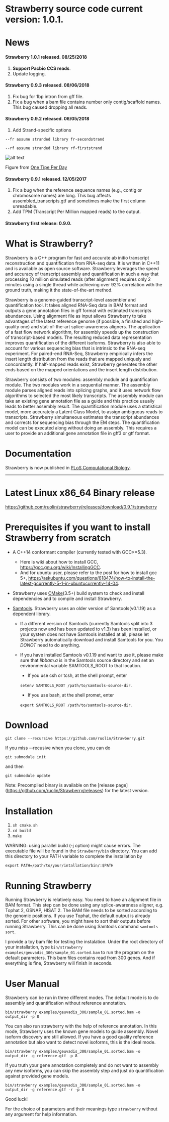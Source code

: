 Strawberry source code current version: 1.0.1. 
==================

News
==================
#### Strawberry 1.0.1 released. 08/25/2018
1. **Support Pacbio CCS reads**.
2. Update logging. 

#### Strawberry 0.9.3 released. 08/06/2018
1. Fix bug for 1bp intron from gff file. 
2. Fix a bug when a bam file contains number only contig/scaffold names. This bug caused dropping all reads.  

#### Strawberry 0.9.2 released. 06/05/2018
1. Add Strand-specific options

`--fr assume stranded library fr-secondstrand`

`--rf assume stranded library rf-firststrand`

![alt text](http://4.bp.blogspot.com/-Ocn91gy9E5M/UBc1emNFh9I/AAAAAAAAAVY/E6vmshsdeZ4/s1600/Project+log+(BU_HD)+(1).pngg)

Figure from [One Tipe Per Day](http://onetipperday.sterding.com/2012/07/how-to-tell-which-library-type-to-use.html)

#### Strawberry 0.9.1 released. 12/05/2017
1. Fix a bug when the reference sequence names (e.g., contig or chromosome names) are long. This bug affects assembled_transcripts.gtf and sometimes make the first column unreadable. 
2. Add TPM (Transcript Per Million mapped reads) to the output. 

#### Strawberry first release: 0.9.0.

What is Strawberry?
==================
Strawberry is a C++ program for fast and accurate ab initio transcript reconstruction and quantification from RNA-seq data. It is written in C++11 and is available as open source software. Strawberry leverages the speed and accuracy of transcript assembly and quantification in such a way that processing 10 million simulated reads (after alignment) requires only 2 minutes using a single thread while achieving over 92% correlation with the ground truth, making it the state-of-the-art method.

Strawberry is a genome-guided transcript-level assembler and quantification tool. It takes aligned RNA-Seq data in BAM format and outputs a gene annotation files in gff format with estimated transcripts abundances. Using alignment file as input allows Strawberry to take advantages of the latest reference genome (if possible, a finished and high-quality one) and stat-of-the-art splice-awareness aligners. The application of a fast flow network algorithm, for assembly speeds up the construction of transcript-based models. The resulting reduced data representation improves quantification of the different isoforms. Strawberry is also able to account for various sequencing bias that is intrinsic to the RNA-seq experiment. For paired-end RNA-Seq, Strawberry empirically infers the insert length distribution from the reads that are mapped uniquely and concordantly. If half-mapped reads exist, Strawberry generates the other ends based on the mapped orientations and the insert length distribution. 

Strawberry consists of two modules: assembly module and quantification module. The two modules work in a sequential manner. The assembly module parses aligned reads into splicing graphs, and it uses network flow algorithms to selected the most likely transcripts. The assembly module can take an existing gene annotation file as a guide and this practice usually leads to better assembly result. The quantification module uses a statistical model, more accurately a Latent Class Model, to assign ambiguous reads to transcripts. Strawberry simultaneous estimates the transcript abundances and corrects for sequencing bias through the EM steps. The quantification model can be executed along without doing an assembly. This requires a user to provide an additional gene annotation file in gff3 or gtf format.

Documentation
===================
Strawberry is now published in [PLoS Computational Biology](http://journals.plos.org/ploscompbiol/article?id=10.1371/journal.pcbi.1005851).
<hr />

Latest Linux x86_64 Binary release
====================
https://github.com/ruolin/strawberry/releases/download/0.9.1/strawberry

Prerequisites if you want to install Strawberry from scratch
===================
* A C++14 conformant compiler (currently tested with GCC>=5.3).

  * Here is wiki about how to install GCC, https://gcc.gnu.org/wiki/InstallingGCC.
  * And for ubuntu user, please refer to the post for how to install gcc 5+,
https://askubuntu.com/questions/618474/how-to-install-the-latest-gcurrently-5-1-in-ubuntucurrently-14-04.

* Strawberry uses [CMake](https://cmake.org/)(3.5+) build system to check and install dependencies and to compile and install Strawberry.
* [Samtools](http://samtools.sourceforge.net/). Strawberry uses an older version of Samtools(v0.1.19) as a dependent library.   
  * If a different version of Samtools (currently Samtools split into 3 projects now and has been updated to v1.3) has been installed, or your system does not have Samtools installed at all, please let Strawberry automatically download and install Samtools for you. You *DONOT* need to do anything.
  * If you have installed Samtools v0.1.19 and want to use it, please make sure that *libbam.a* is in the Samtools source directory and set an environmental variable SAMTOOLS_ROOT to that location. 
    
    * If you use csh or tcsh, at the shell prompt, enter 
      
     `setenv SAMTOOLS_ROOT /path/to/samtools-source-dir`.
    * If you use bash, at the shell promet, enter 
    
     `export SAMTOOLS_ROOT /path/to/samtools-source-dir`.

Download
========

`git clone --recursive https://github.com/ruolin/Strawberry.git`

If you miss --recusive when you clone, you can do 

`git submodule init`

and then 

`git submodule update`

Note: Precompiled binary is available on the [release page] (https://github.com/ruolin/Strawberry/releases) for the latest version. 

Installation
============
1. `sh cmake.sh`
2. `cd build`
3. `make`

WARNING: using parallel build (-j option) might cause errors. 
The executable file will be found in the `Strawberry/bin` directory. 
You can add this directory to your PATH variable to complete the installation by

`export PATH=/path/to/your/intallation/bin/:$PATH`

Running Strawberry
==================

Running Strawberry is relatively easy. You need to have an alignment file in BAM format. This step can be done using any splice-awareness aligner, e.g. Tophat 2, GSNAP, HISAT 2. The BAM file needs to be sorted according to the genomic positions. If you use Tophat, the default output is already sorted. For other software, you might have to sort their outputs before running Strawberry. This can be done using Samtools command `samtools sort`.

I provide a toy bam file for testing the instalation. 
Under the root directory of your installation, type  `bin/strawberry examples/geuvadis_300/sample_01.sorted.bam` to run the program on the default parameters. This bam files contains read from 300 genes. And if everything is fine, Strawberry will finish in seconds. 

User Manual
===================
Strawberry can be run in three different modes. The default mode is to do assembly and quantification without reference annotation. 

`bin/strawberry examples/geuvadis_300/sample_01.sorted.bam -o output_dir -p 8`

You can also run strawberry with the help of reference annotation. In this mode, Strawberry uses the known gene models to guide assembly. Novel isoform discovery are still allowed. If you have a good quality reference annotation but also want to detect novel isoforms, this is the ideal mode. 

`bin/strawberry examples/geuvadis_300/sample_01.sorted.bam -o output_dir -g reference.gtf -p 8`

If you truth your gene annotation completely and do not want to assembly any new isoforms, you can skip the assembly step and just do quantification against provided gene models.

`bin/strawberry examples/geuvadis_300/sample_01.sorted.bam -o output_dir -g reference.gtf -r -p 8`

Good luck!

For the choice of parameters and their meanings type `strawberry` without any argument for help information. 







